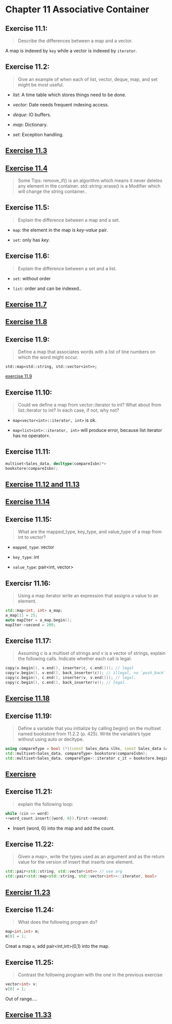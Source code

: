 # Chapter 11 Associative Container

## Exercise 11.1:
> Describe the differences between a map and a vector.

A map is indexed by `key` while a vector is indexed by `iterator`.

## Exercise 11.2:
> Give an example of when each of list, vector, deque, map, and set might be most useful.

- *list*: A time table which stores things need to be done.

- *vector*: Date needs frequent indexing access.

- *deque*: IO buffers.

- *map*: Dictionary.

- *set*: Exception handling.

## [Exercise 11.3](ex11_03.cpp)

## [Exercise 11.4](ex11_04.cpp)
> Some Tips:
remove_if() is an algorithm which means it never deletes any element in the container. std::string::erase() is a Modifier which will change the string container..

## Exercise 11.5:
> Explain the difference between a map and a set.

- `map`: the element in the map is *key-value* pair.

- `set`: only has *key*.

## Exercise 11.6:
> Explain the difference between a set and a list.

- `set`: without order

- `list`: order and can be indexed..

## [Exercise 11.7](ex11_07.cpp)

## [Exercise 11.8](ex11_08.cpp)

## Exercise 11.9:
> Define a map that associates words with a list of line numbers on which the word might occur.

`std::map<std::string, std::vector<int>>;`

[exercise 11.9](ex11_09.cpp)

## Exercise 11.10:
> Could we define a map from vector<int>::iterator to int? What about from list<int>::iterator to int? In each case, if not, why not?

- `map<vector<int>::iterator, int>` is ok.

- `map<list<int>::iterator, int>` will produce error, because list iterator has no operator<.

## Exercise 11.11:

```cpp
multiset<Sales_data, decltype(compareIsbn)*>
bookstore(compareIsbn);
```

## [Exercise 11.12 and 11.13](ex11_12.cpp)

## [Exercise 11.14](ex11_14.cpp)

## Exercise 11.15:
> What are the mapped_type, key_type, and value_type of a map from int to vector<int>?

- `mapped_type`: vector<int>

- `key_type`: int

- `value_type`: pair<int, vector<int>>

## Exercisr 11.16:
> Using a map iterator write an expression that assigns a value to an element.

```cpp
std::map<int, int> a_map;
a_map[1] = 25;
auto mapIter = a_map.begin();
mapIter->second = 200;
```

## Exercise 11.17:
> Assuming c is a multiset of strings and v is a vector of strings, explain the following calls. Indicate whether each call is legal:

```cpp
copy(v.begin(), v.end(), inserter(c, c.end())); // legal
copy(v.begin(), v.end(), back_inserter(c)); // illegal, no `push_back` in `set`.
copy(c.begin(), c.end(), inserter(v, v.end())); // legal.
copy(c.begin(), c.end(), back_inserter(v)); // legal.
```

## [Exercise 11.18](ex11_18.cpp)

## Exercise 11.19:
> Define a variable that you initialize by calling begin() on the multiset named bookstore from 11.2.2 (p. 425). Write the variable’s type without using auto or decltype.

```cpp
using compareType = bool (*)(const Sales_data &lhs, const Sales_data &rhs);
std::multiset<Sales_data, compareType> bookstore(compareIsbn);
std::multiset<Sales_data, compareType>::iterator c_it = bookstore.begin();
```

## [Exercisre](ex11_20.cpp)

## Exercise 11.21:
> explain the following loop:

```cpp
while (cin >> word)
++word_count.insert({word, 0}).first->second;
```

- Insert {word, 0} into the map and add the count.

## Exercise 11.22:
> Given a map>, write the types used as an argument and as the return value for the version of insert that inserts one element.

```cpp
std::pair<std::string, std::vector<int>> // use arg
std::pair<std::map<std::string, std::vector<int>>::iterator, bool>
```

## [Exercisr 11.23](ex11_23.cpp)

## Exercise 11.24:
> What does the following program do?

```cpp
map<int,int> m;
m[0] = 1;
```

Creat a map `m`, add pair<int,int>(0,1) into the map.

## Exercise 11.25:
> Contrast the following program with the one in the previous exercise

```cpp
vector<int> v;
v[0] = 1;
```

Out of range....

## [Exercise 11.33](ex11_33.cpp)


